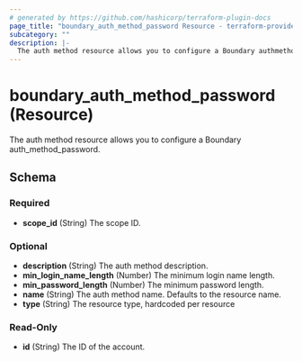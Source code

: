 ```yaml
---
# generated by https://github.com/hashicorp/terraform-plugin-docs
page_title: "boundary_auth_method_password Resource - terraform-provider-boundary"
subcategory: ""
description: |-
  The auth method resource allows you to configure a Boundary authmethodpassword.
---
```


# boundary_auth_method_password (Resource)

The auth method resource allows you to configure a Boundary auth_method_password.



<!-- schema generated by tfplugindocs -->
## Schema

### Required

- **scope_id** (String) The scope ID.

### Optional

- **description** (String) The auth method description.
- **min_login_name_length** (Number) The minimum login name length.
- **min_password_length** (Number) The minimum password length.
- **name** (String) The auth method name. Defaults to the resource name.
- **type** (String) The resource type, hardcoded per resource

### Read-Only

- **id** (String) The ID of the account.


